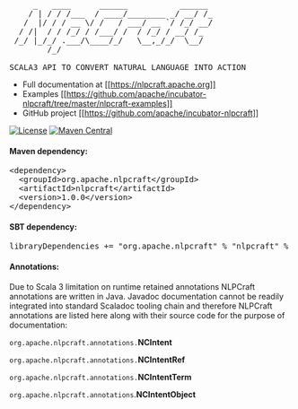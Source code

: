 <pre>
     _   ____      ______           ______ 
    / | / / /___  / ____/________ _/ __/ /_
   /  |/ / / __ \/ /   / ___/ __ `/ /_/ __/
  / /|  / / /_/ / /___/ /  / /_/ / __/ /_  
 /_/ |_/_/ .___/\____/_/   \__,_/_/  \__/  
        /_/                  

SCALA3 API TO CONVERT NATURAL LANGUAGE INTO ACTION
</pre>

- Full documentation at [[https://nlpcraft.apache.org]]
- Examples [[https://github.com/apache/incubator-nlpcraft/tree/master/nlpcraft-examples]]
- GitHub project [[https://github.com/apache/incubator-nlpcraft]]

[![License](https://img.shields.io/badge/license-Apache%202-blue.svg)](https://raw.githubusercontent.com/apache/opennlp/master/LICENSE)
[![Maven Central](https://img.shields.io/maven-central/v/org.apache.nlpcraft/nlpcraft)](https://search.maven.org/artifact/org.apache.nlpcraft/nlpcraft)

#### **Maven dependency:**
<pre>
&lt;dependency&gt;
  &lt;groupId&gt;org.apache.nlpcraft&lt;/groupId&gt;
  &lt;artifactId&gt;nlpcraft&lt;/artifactId&gt;
  &lt;version&gt;1.0.0&lt;/version&gt;
&lt;/dependency&gt;
</pre>

#### **SBT dependency:**
<pre>
libraryDependencies += "org.apache.nlpcraft" % "nlpcraft" % "1.0.0"
</pre>

#### **Annotations:**
Due to Scala 3 limitation on runtime retained annotations NLPCraft annotations are written in Java. Javadoc documentation
cannot be readily integrated into standard Scaladoc tooling chain and therefore NLPCraft annotations are listed here 
along with their source code for the purpose of documentation: 

`org.apache.nlpcraft.annotations.`**NCIntent**

`org.apache.nlpcraft.annotations.`**NCIntentRef**

`org.apache.nlpcraft.annotations.`**NCIntentTerm**

`org.apache.nlpcraft.annotations`.**NCIntentObject**
